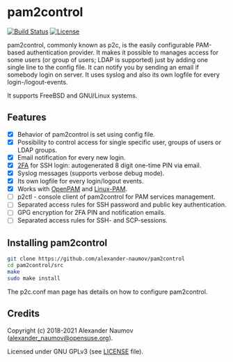 # pam2control
[![Build Status](https://travis-ci.org/alexander-naumov/pam2control.svg?branch=master)](https://travis-ci.org/alexander-naumov/pam2control)
[![License](https://img.shields.io/github/license/alexander-naumov/pam2control)](https://github.com/alexander-naumov/pam2control/LICENSE)

pam2control, commonly known as p2c, is the easily configurable PAM-based
authentication provider.
It makes it possible to manages access for some users (or group of users;
LDAP is supported) just by adding one single line to the config file.
It can notify you by sending an email if somebody login on server.
It uses syslog and also its own logfile for every login-/logout-events.

It supports FreeBSD and GNU/Linux systems.

## Features
- [x] Behavior of pam2control is set using config file.
- [x] Possibility to control access for single specific user, groups of users or LDAP groups.
- [x] Email notification for every new login.
- [x] [2FA](https://en.wikipedia.org/wiki/Multi-factor_authentication) for SSH login: autogenerated 8 digit one-time PIN via email.
- [x] Syslog messages (supports verbose debug mode).
- [x] Its own logfile for every login/logout events.
- [x] Works with [OpenPAM](https://www.openpam.org/) and [Linux-PAM](http://www.linux-pam.org/).
- [ ] p2ctl - console client of pam2control for PAM services management.
- [ ] Separated access rules for SSH password and public key authentication.
- [ ] GPG encryption for 2FA PIN and notification emails.
- [ ] Separated access rules for SSH- and SCP-sessions.

## Installing pam2control
```sh
git clone https://github.com/alexander-naumov/pam2control
cd pam2control/src
make
sudo make install
```
The p2c.conf man page has details on how to configure pam2control.

## Credits

Copyright (c) 2018-2021 Alexander Naumov (alexander_naumov@opensuse.org).

Licensed under GNU GPLv3 (see [LICENSE](https://github.com/alexander-naumov/pam2control/blob/master/LICENSE) file).
